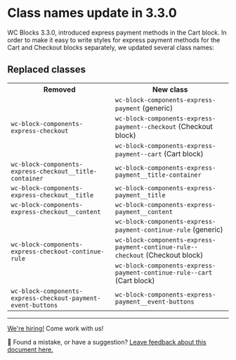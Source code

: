 # Class names update in 3.3.0

WC Blocks 3.3.0, introduced express payment methods in the Cart block. In order to make it easy to write styles for express payment methods for the Cart and Checkout blocks separately, we updated several class names:

## Replaced classes

<table>
	<tr>
		<th>Removed</th>
		<th>New class</th>
	</tr>
	<tr>
		<td rowspan="3"><code>wc-block-components-express-checkout</td>
		<td><code>wc-block-components-express-payment</code> (generic)</td>
	</tr>
	<tr>
		<td><code>wc-block-components-express-payment--checkout</code> (Checkout block)</td>
	</tr>
	<tr>
		<td><code>wc-block-components-express-payment--cart</code> (Cart block)</td>
	</tr>
	<tr>
		<td><code>wc-block-components-express-checkout__title-container</code></td>
		<td><code>wc-block-components-express-payment__title-container</code></td>
	</tr>
	<tr>
		<td><code>wc-block-components-express-checkout__title</code></td>
		<td><code>wc-block-components-express-payment__title</code></td>
	</tr>
	<tr>
		<td><code>wc-block-components-express-checkout__content</code></td>
		<td><code>wc-block-components-express-payment__content</code></td>
	</tr>
	<tr>
		<td rowspan="3"><code>wc-block-components-express-checkout-continue-rule</code></td>
		<td><code>wc-block-components-express-payment-continue-rule</code> (generic)</td>
	</tr>
	<tr>
		<td><code>wc-block-components-express-payment-continue-rule--checkout</code> (Checkout block)</td>
	</tr>
	<tr>
		<td><code>wc-block-components-express-payment-continue-rule--cart</code> (Cart block)</td>
	</tr>
	<tr>
		<td><code>wc-block-components-express-checkout-payment-event-buttons</code></td>
		<td><code>wc-block-components-express-payment__event-buttons</code></td>
	</tr>
</table>

<!-- FEEDBACK -->
---

[We're hiring!](https://woocommerce.com/careers/) Come work with us!

🐞 Found a mistake, or have a suggestion? [Leave feedback about this document here.](https://github.com/woocommerce/woocommerce-gutenberg-products-block/issues/new?assignees=&labels=type%3A+documentation&template=--doc-feedback.md&title=Feedback%20on%20./docs/theming/class-names-update-330.md)
<!-- /FEEDBACK -->

